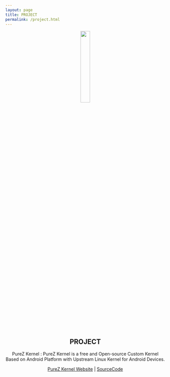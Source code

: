 ```yaml
---
layout: page
title: PROJECT
permalink: /project.html
---
```


<p align="center"> 
  <img src="https://s20.postimg.cc/lie7on02l/purez.png" width="24%" height="24%" /> 
</p>
<h2 align="center">PROJECT</h2>
<p align="center">PureZ Kernel : PureZ Kernel is a free and Open-source Custom Kernel Based on Android Platform with Upstream Linux Kernel for Android Devices.</p>
<p align="center">
 <a href="https://purez-kernel.github.io">PureZ Kernel Website</a> | <a href="https://github.com/purez-kernel">SourceCode</a>
</p>

